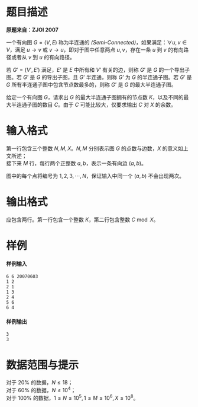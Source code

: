 
# 题目描述

**原题来自：ZJOI 2007**

一个有向图 $G = (V,E)$ 称为半连通的 *(Semi-Connected)*，如果满足：$\forall u,v\in V$，满足 $u\to v$ 或 $v\to u$，即对于图中任意两点 $u,v$，存在一条 $u$ 到 $v$ 的有向路径或者从 $v$ 到 $u$ 的有向路径。

若 $G'=(V',E')$ 满足，$E’$ 是 $E$ 中所有和 $V’$ 有关的边，则称 $G’$ 是 $G$ 的一个导出子图。若 $G’$ 是 $G$ 的导出子图，且 $G’$ 半连通，则称 $G’$ 为 $G$ 的半连通子图。若 $G’$ 是 $G$ 所有半连通子图中包含节点数最多的，则称 $G’$ 是 $G$ 的最大半连通子图。

给定一个有向图 $G$，请求出 $G$ 的最大半连通子图拥有的节点数 $K$，以及不同的最大半连通子图的数目 $C$。由于 $C$ 可能比较大，仅要求输出 $C$ 对 $X$ 的余数。

# 输入格式

第一行包含三个整数 $N,M,X$。$N,M$ 分别表示图 $G$ 的点数与边数，$X$ 的意义如上文所述；  
接下来 $M$ 行，每行两个正整数 $a, b$，表示一条有向边 $(a, b)$。

图中的每个点将编号为 $1,2,3,\cdots ,N$，保证输入中同一个 $(a,b)$ 不会出现两次。

# 输出格式

应包含两行。第一行包含一个整数 $K$，第二行包含整数 $C \bmod X$。

# 样例

#### 样例输入
```plain
6 6 20070603
1 2
2 1
1 3
2 4
5 6
6 4
```
#### 样例输出
```plain
3
3
```

# 数据范围与提示

对于 $20\%$ 的数据，$N \le 18$；  
对于 $60\%$ 的数据，$N \le 10^4$；  
对于 $100\%$ 的数据，$1\le N \le 10^5,1\le M \le 10^6,X\le 10^8$。

